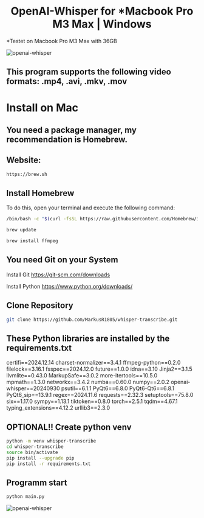 <div align=center><h1>OpenAI-Whisper for *Macbook Pro M3 Max | Windows</h1></div>
*Testet on Macbook Pro M3 Max with 36GB <p>

![openai-whisper](https://image.civitai.com/xG1nkqKTMzGDvpLrqFT7WA/5f219a87-05c9-4510-bd4c-eb5856628332/original=true,quality=90/42965033.jpeg)

## This program supports the following video formats: .mp4, .avi, .mkv, .mov

# Install on Mac
## You need a package manager, my recommendation is Homebrew.
## Website:
```sh
https://brew.sh
```

## Install Homebrew
To do this, open your terminal and execute the following command:
```sh
/bin/bash -c "$(curl -fsSL https://raw.githubusercontent.com/Homebrew/install/HEAD/install.sh)"
```
```sh
brew update
```
```sh
brew install ffmpeg
```

## You need Git on your System

Install Git
<https://git-scm.com/downloads>

Install Python
<https://www.python.org/downloads/>

<h2>Clone Repository</h2>

```sh
git clone https://github.com/MarkusR1805/whisper-transcribe.git
```

## These Python libraries are installed by the requirements.txt

certifi==2024.12.14
charset-normalizer==3.4.1
ffmpeg-python==0.2.0
filelock==3.16.1
fsspec==2024.12.0
future==1.0.0
idna==3.10
Jinja2==3.1.5
llvmlite==0.43.0
MarkupSafe==3.0.2
more-itertools==10.5.0
mpmath==1.3.0
networkx==3.4.2
numba==0.60.0
numpy==2.0.2
openai-whisper==20240930
psutil==6.1.1
PyQt6==6.8.0
PyQt6-Qt6==6.8.1
PyQt6_sip==13.9.1
regex==2024.11.6
requests==2.32.3
setuptools==75.8.0
six==1.17.0
sympy==1.13.1
tiktoken==0.8.0
torch==2.5.1
tqdm==4.67.1
typing_extensions==4.12.2
urllib3==2.3.0

<h2>OPTIONAL!! Create python venv</h2>

```sh
python -m venv whisper-transcribe
cd whisper-transcribe
source bin/activate
pip install --upgrade pip
pip install -r requirements.txt
```

<h2>Programm start</h2>

```sh
python main.py
```

![openai-whisper](https://image.civitai.com/xG1nkqKTMzGDvpLrqFT7WA/ccc78288-c4b1-4660-af9b-6856c860dc67/original=true,quality=90/48383996.jpeg)
